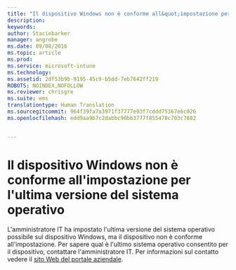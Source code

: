 ```yaml
---
title: "Il dispositivo Windows non è conforme all&quot;impostazione per la versione massima del sistema operativo | Microsoft Intune"
description: 
keywords: 
author: Staciebarker
manager: angrobe
ms.date: 09/08/2016
ms.topic: article
ms.prod: 
ms.service: microsoft-intune
ms.technology: 
ms.assetid: 2df53b9b-9195-45c9-b5dd-7eb7642ff219
ROBOTS: NOINDEX,NOFOLLOW
ms.reviewer: chrisgre
ms.suite: ems
translationtype: Human Translation
ms.sourcegitcommit: 964f39fa7a3971f37777e93f7cddd75367e6c026
ms.openlocfilehash: edd9aa9b7c2dabbc90bb3777f855478c703c7882


---
```



# Il dispositivo Windows non è conforme all'impostazione per l'ultima versione del sistema operativo

L'amministratore IT ha impostato l'ultima versione del sistema operativo possibile sul dispositivo Windows, ma il dispositivo non è conforme all'impostazione. Per sapere qual è l'ultimo sistema operativo consentito per il dispositivo, contattare l'amministratore IT. Per informazioni sul contatto vedere il [sito Web del portale aziendale](http://portal.manage.microsoft.com).



<!--HONumber=Oct16_HO2-->


